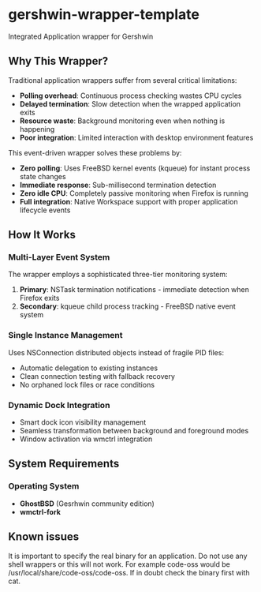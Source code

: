 # gershwin-wrapper-template
Integrated Application wrapper for Gershwin

## Why This Wrapper?

Traditional application wrappers suffer from several critical limitations:

- **Polling overhead**: Continuous process checking wastes CPU cycles
- **Delayed termination**: Slow detection when the wrapped application exits
- **Resource waste**: Background monitoring even when nothing is happening
- **Poor integration**: Limited interaction with desktop environment features

This event-driven wrapper solves these problems by:

- **Zero polling**: Uses FreeBSD kernel events (kqueue) for instant process state changes
- **Immediate response**: Sub-millisecond termination detection
- **Zero idle CPU**: Completely passive monitoring when Firefox is running
- **Full integration**: Native Workspace support with proper application lifecycle events

## How It Works

### Multi-Layer Event System

The wrapper employs a sophisticated three-tier monitoring system:

1. **Primary**: NSTask termination notifications - immediate detection when Firefox exits
2. **Secondary**: kqueue child process tracking - FreeBSD native event system

### Single Instance Management

Uses NSConnection distributed objects instead of fragile PID files:
- Automatic delegation to existing instances
- Clean connection testing with fallback recovery
- No orphaned lock files or race conditions

### Dynamic Dock Integration

- Smart dock icon visibility management
- Seamless transformation between background and foreground modes
- Window activation via wmctrl integration

## System Requirements

### Operating System
- **GhostBSD** (Gesrhwin community edition)
- **wmctrl-fork**

## Known issues

It is important to specify the real binary for an application.  Do not use any shell wrappers or this will not work.  For example code-oss would be /usr/local/share/code-oss/code-oss.  If in doubt check the binary first with cat.
